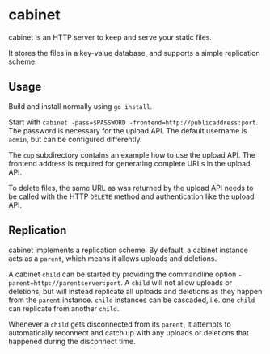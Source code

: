 # cabinet
cabinet is an HTTP server to keep and serve your static files.

It stores the files in a key-value database, and supports a simple replication
scheme.

## Usage

Build and install normally using `go install`.

Start with `cabinet -pass=$PASSWORD -frontend=http://publicaddress:port`. The 
password is necessary for the upload API. The default username is `admin`, but 
can be configured differently.

The `cup` subdirectory contains an example how to use the upload API. The 
frontend address is required for generating complete URLs in the upload API.

To delete files, the same URL as was returned by the upload API needs to be 
called with the HTTP `DELETE` method and authentication like the upload API.

## Replication

cabinet implements a replication scheme. By default, a cabinet instance acts as 
a `parent`, which means it allows uploads and deletions.

A cabinet `child` can be started by providing the commandline option 
`-parent=http://parentserver:port`. A `child` will not allow uploads or 
deletions, but will instead replicate all uploads and deletions as they happen 
from the `parent` instance. `child` instances can be cascaded, i.e. one `child` 
can replicate from another `child`.

Whenever a `child` gets disconnected from its `parent`, it attempts to 
automatically reconnect and catch up with any uploads or deletions that 
happened during the disconnect time.
